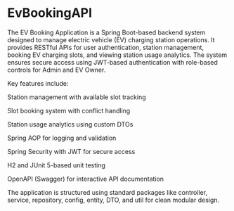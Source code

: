 # EvBookingAPI
The EV Booking Application is a Spring Boot-based backend system designed to manage electric vehicle (EV) charging station operations. It provides RESTful APIs for user authentication, station management, booking EV charging slots, and viewing station usage analytics. The system ensures secure access using JWT-based authentication with role-based controls for Admin and EV Owner.

Key features include:

Station management with available slot tracking

Slot booking system with conflict handling

Station usage analytics using custom DTOs

Spring AOP for logging and validation

Spring Security with JWT for secure access

H2 and JUnit 5-based unit testing

OpenAPI (Swagger) for interactive API documentation

The application is structured using standard packages like controller, service, repository, config, entity, DTO, and util for clean modular design.
